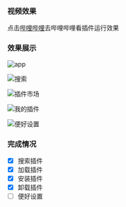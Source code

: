 
### 视频效果

点击[哔哩哔哩](https://www.bilibili.com/video/BV1B54y1d7jd/)去哔哩哔哩看插件运行效果

### 效果展示

![app](https://img-blog.csdnimg.cn/93782f29a13e421292bd35cf1c6f0382.png)

![搜索](https://img-blog.csdnimg.cn/f203355cd67944179b3d0ce0b53a21e5.png)

![插件市场](https://img-blog.csdnimg.cn/408296d18d2a4276820823cbba80207f.png)

![我的插件](https://img-blog.csdnimg.cn/d1f7dbea498747308bfee8b75608a09d.png)

![便好设置](https://img-blog.csdnimg.cn/e3c51dbd9192480a8404cc32b9fa29cd.png)

### 完成情况

- [x] 搜索插件
- [x] 加载插件
- [x] 安装插件
- [x] 卸载插件
- [ ] 便好设置
